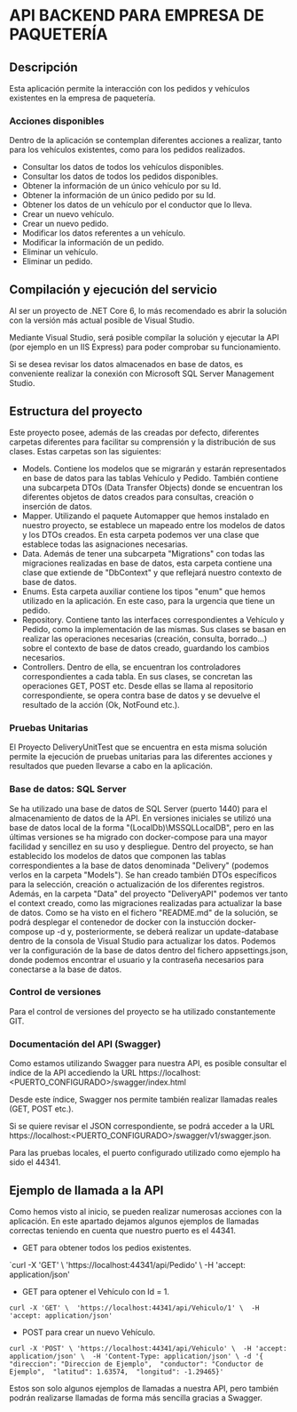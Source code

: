 # API BACKEND PARA EMPRESA DE PAQUETERÍA

## Descripción    
Esta aplicación permite la interacción con los pedidos y vehículos existentes en la empresa de paquetería.

### Acciones disponibles
Dentro de la aplicación se contemplan diferentes acciones a realizar, tanto para los vehículos existentes, como para los pedidos realizados.
* Consultar los datos de todos los vehículos disponibles.
* Consultar los datos de todos los pedidos disponibles.
* Obtener la información de un único vehículo por su Id.
* Obtener la información de un único pedido por su Id.
* Obtener los datos de un vehículo por el conductor que lo lleva.
* Crear un nuevo vehículo.
* Crear un nuevo pedido.
* Modificar los datos referentes a un vehículo.
* Modificar la información de un pedido.
* Eliminar un vehículo.
* Eliminar un pedido.


## Compilación y ejecución del servicio    
 Al ser un proyecto de .NET Core 6, lo más recomendado es abrir la solución con la versión más actual posible de Visual Studio.
 
 Mediante Visual Studio, será posible compilar la solución y ejecutar la API (por ejemplo en un IIS Express) para poder comprobar su funcionamiento.

 Si se desea revisar los datos almacenados en base de datos, es conveniente realizar la conexión con Microsoft SQL Server Management Studio.
    

## Estructura del proyecto  
 Este proyecto posee, además de las creadas por defecto, diferentes carpetas diferentes para facilitar su comprensión y la distribución de sus clases. Estas carpetas son las siguientes:
 * Models. Contiene los modelos que se migrarán y estarán representados en base de datos para las tablas Vehículo y Pedido. También contiene una subcarpeta DTOs (Data Transfer Objects) donde se encuentran los diferentes objetos de datos creados para consultas, creación o inserción de datos.
 * Mapper. Utilizando el paquete Automapper que hemos instalado en nuestro proyecto, se establece un mapeado entre los modelos de datos y los DTOs creados. En esta carpeta podemos ver una clase que establece todas las asignaciones necesarias.
 * Data. Además de tener una subcarpeta "Migrations" con todas las migraciones realizadas en base de datos, esta carpeta contiene una clase que extiende de "DbContext" y que reflejará nuestro contexto de base de datos.
 * Enums. Esta carpeta auxiliar contiene los tipos "enum" que hemos utilizado en la aplicación. En este caso, para la urgencia que tiene un pedido.
 * Repository. Contiene tanto las interfaces correspondientes a Vehículo y Pedido, como la implementación de las mismas. Sus clases se basan en realizar las operaciones necesarias (creación, consulta, borrado...) sobre el contexto de base de datos creado, guardando los cambios necesarios.
 * Controllers. Dentro de ella, se encuentran los controladores correspondientes a cada tabla. En sus clases, se concretan las operaciones GET, POST etc. Desde ellas se llama al repositorio correspondiente, se opera contra base de datos y se devuelve el resultado de la acción (Ok, NotFound etc.).
    
### Pruebas Unitarias    
 El Proyecto DeliveryUnitTest que se encuentra en esta misma solución permite la ejecución de pruebas unitarias para las diferentes acciones y resultados que pueden llevarse a cabo en la aplicación.
 

### Base de datos: SQL Server    
Se ha utilizado una base de datos de SQL Server (puerto 1440) para el almacenamiento de datos de la API. En versiones iniciales se utilizó una base de datos local de la forma "(LocalDb)\\MSSQLLocalDB", pero en las últimas versiones se ha migrado con docker-compose para una mayor facilidad y sencillez en su uso y despliegue. 
Dentro del proyecto, se han establecido los modelos de datos que componen las tablas correspondientes a la base de datos denominada "Delivery" (podemos verlos en la carpeta "Models"). Se han creado también DTOs específicos para la selección, creación o actualización de los diferentes registros.
Además, en la carpeta "Data" del proyecto "DeliveryAPI" podemos ver tanto el context creado, como las migraciones realizadas para actualizar la base de datos.
Como se ha visto en el fichero "README.md" de la solución, se podrá desplegar el contenedor de docker con la instucción docker-compose up -d y, posteriormente, se deberá realizar un update-database dentro de la consola de Visual Studio para actualizar los datos.
Podemos ver la configuración de la base de datos dentro del fichero appsettings.json, donde podemos encontrar el usuario y la contraseña necesarios para conectarse a la base de datos.

### Control de versiones
Para el control de versiones del proyecto se ha utilizado constantemente GIT.

### Documentación del API (Swagger)
Como estamos utilizando Swagger para nuestra API, es posible consultar el índice de la API accediendo la URL https://localhost:<PUERTO_CONFIGURADO>/swagger/index.html

Desde este índice, Swagger nos permite también realizar llamadas reales (GET, POST etc.).

Si se quiere revisar el JSON correspondiente, se podrá acceder a la URL https://localhost:<PUERTO_CONFIGURADO>/swagger/v1/swagger.json.

Para las pruebas locales, el puerto configurado utilizado como ejemplo ha sido el 44341.


## Ejemplo de llamada a la API
Como hemos visto al inicio, se pueden realizar numerosas acciones con la aplicación. En este apartado dejamos algunos ejemplos de llamadas correctas teniendo en cuenta que nuestro puerto es el 44341.

* GET para obtener todos los pedios existentes.

`curl -X 'GET' \  'https://localhost:44341/api/Pedido' \  -H 'accept: application/json'

* GET para optener el Vehículo con Id = 1.

`curl -X 'GET' \  'https://localhost:44341/api/Vehiculo/1' \  -H 'accept: application/json'`

* POST para crear un nuevo Vehículo.

`curl -X 'POST' \
  'https://localhost:44341/api/Vehiculo' \  -H 'accept: application/json' \  -H 'Content-Type: application/json' \
  -d '{  "direccion": "Direccion de Ejemplo",  "conductor": "Conductor de Ejemplo",  "latitud": 1.63574,  "longitud": -1.29465}'`

Estos son solo algunos ejemplos de llamadas a nuestra API, pero también podrán realizarse llamadas de forma más sencilla gracias a Swagger.

